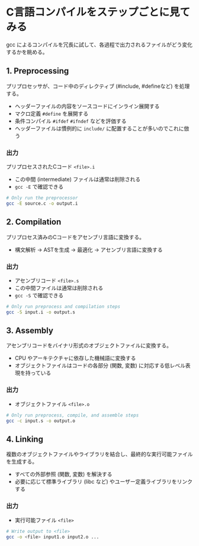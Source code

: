 # C言語コンパイルをステップごとに見てみる

gcc によるコンパイルを冗長に試して、各過程で出力されるファイルがどう変化するかを眺める。

## 1. Preprocessing

プリプロセッサが、コード中のディレクティブ (#include, #defineなど) を処理する。

- ヘッダーファイルの内容をソースコードにインライン展開する
- マクロ定義 `#define` を展開する
- 条件コンパイル `#ifdef` `#ifndef` などを評価する
- ヘッダーファイルは慣例的に `include/` に配置することが多いのでこれに倣う

### 出力

プリプロセスされたCコード `<file>.i`

- この中間 (intermediate) ファイルは通常は削除される
- `gcc -E` で確認できる

```bash
# Only run the preprocessor
gcc -E source.c -o output.i
```

## 2. Compilation

プリプロセス済みのCコードをアセンブリ言語に変換する。

- 構文解析 -> ASTを生成 -> 最適化 -> アセンブリ言語に変換する

### 出力

- アセンブリコード `<file>.s`
- この中間ファイルは通常は削除される
- `gcc -S` で確認できる

```bash
# Only run preprocess and compilation steps
gcc -S input.i -o output.s
```

## 3. Assembly

アセンブリコードをバイナリ形式のオブジェクトファイルに変換する。

- CPU やアーキテクチャに依存した機械語に変換する
- オブジェクトファイルはコードの各部分 (関数, 変数) に対応する低レベル表現を持っている

### 出力

- オブジェクトファイル `<file>.o`

```bash
# Only run preprocess, compile, and assemble steps
gcc -c input.s -o output.o
```

## 4. Linking

複数のオブジェクトファイルやライブラリを結合し、最終的な実行可能ファイルを生成する。

- すべての外部参照 (関数, 変数) を解決する
- 必要に応じて標準ライブラリ (libc など) やユーザー定義ライブラリをリンクする

### 出力

- 実行可能ファイル `<file>`

```bash
# Write output to <file>
gcc -o <file> input1.o input2.o ...
```

